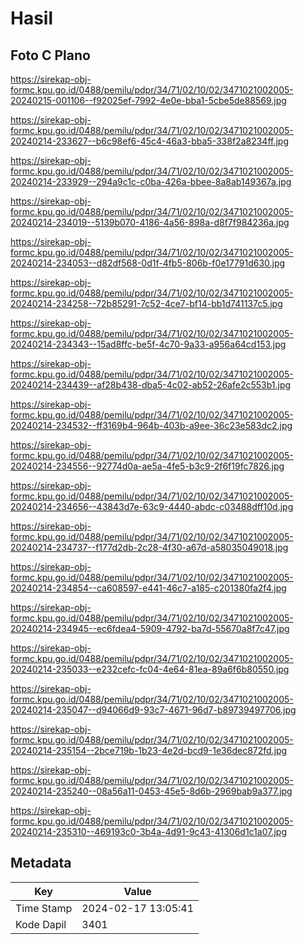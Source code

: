 # Hasil

## Foto C Plano

https://sirekap-obj-formc.kpu.go.id/0488/pemilu/pdpr/34/71/02/10/02/3471021002005-20240215-001106--f92025ef-7992-4e0e-bba1-5cbe5de88569.jpg

https://sirekap-obj-formc.kpu.go.id/0488/pemilu/pdpr/34/71/02/10/02/3471021002005-20240214-233627--b6c98ef6-45c4-46a3-bba5-338f2a8234ff.jpg

https://sirekap-obj-formc.kpu.go.id/0488/pemilu/pdpr/34/71/02/10/02/3471021002005-20240214-233929--294a9c1c-c0ba-426a-bbee-8a8ab149367a.jpg

https://sirekap-obj-formc.kpu.go.id/0488/pemilu/pdpr/34/71/02/10/02/3471021002005-20240214-234019--5139b070-4186-4a56-898a-d8f7f984236a.jpg

https://sirekap-obj-formc.kpu.go.id/0488/pemilu/pdpr/34/71/02/10/02/3471021002005-20240214-234053--d82df568-0d1f-4fb5-806b-f0e17791d630.jpg

https://sirekap-obj-formc.kpu.go.id/0488/pemilu/pdpr/34/71/02/10/02/3471021002005-20240214-234258--72b85291-7c52-4ce7-bf14-bb1d741137c5.jpg

https://sirekap-obj-formc.kpu.go.id/0488/pemilu/pdpr/34/71/02/10/02/3471021002005-20240214-234343--15ad8ffc-be5f-4c70-9a33-a956a64cd153.jpg

https://sirekap-obj-formc.kpu.go.id/0488/pemilu/pdpr/34/71/02/10/02/3471021002005-20240214-234439--af28b438-dba5-4c02-ab52-26afe2c553b1.jpg

https://sirekap-obj-formc.kpu.go.id/0488/pemilu/pdpr/34/71/02/10/02/3471021002005-20240214-234532--ff3169b4-964b-403b-a9ee-36c23e583dc2.jpg

https://sirekap-obj-formc.kpu.go.id/0488/pemilu/pdpr/34/71/02/10/02/3471021002005-20240214-234556--92774d0a-ae5a-4fe5-b3c9-2f6f19fc7826.jpg

https://sirekap-obj-formc.kpu.go.id/0488/pemilu/pdpr/34/71/02/10/02/3471021002005-20240214-234656--43843d7e-63c9-4440-abdc-c03488dff10d.jpg

https://sirekap-obj-formc.kpu.go.id/0488/pemilu/pdpr/34/71/02/10/02/3471021002005-20240214-234737--f177d2db-2c28-4f30-a67d-a58035049018.jpg

https://sirekap-obj-formc.kpu.go.id/0488/pemilu/pdpr/34/71/02/10/02/3471021002005-20240214-234854--ca608597-e441-46c7-a185-c201380fa2f4.jpg

https://sirekap-obj-formc.kpu.go.id/0488/pemilu/pdpr/34/71/02/10/02/3471021002005-20240214-234945--ec6fdea4-5909-4792-ba7d-55670a8f7c47.jpg

https://sirekap-obj-formc.kpu.go.id/0488/pemilu/pdpr/34/71/02/10/02/3471021002005-20240214-235033--e232cefc-fc04-4e64-81ea-89a6f6b80550.jpg

https://sirekap-obj-formc.kpu.go.id/0488/pemilu/pdpr/34/71/02/10/02/3471021002005-20240214-235047--d94066d9-93c7-4671-96d7-b89739497706.jpg

https://sirekap-obj-formc.kpu.go.id/0488/pemilu/pdpr/34/71/02/10/02/3471021002005-20240214-235154--2bce719b-1b23-4e2d-bcd9-1e36dec872fd.jpg

https://sirekap-obj-formc.kpu.go.id/0488/pemilu/pdpr/34/71/02/10/02/3471021002005-20240214-235240--08a56a11-0453-45e5-8d6b-2969bab9a377.jpg

https://sirekap-obj-formc.kpu.go.id/0488/pemilu/pdpr/34/71/02/10/02/3471021002005-20240214-235310--469193c0-3b4a-4d91-9c43-41306d1c1a07.jpg


## Metadata

| Key        | Value               |
| ---------- | ------------------- |
| Time Stamp | 2024-02-17 13:05:41 |
| Kode Dapil | 3401                |




